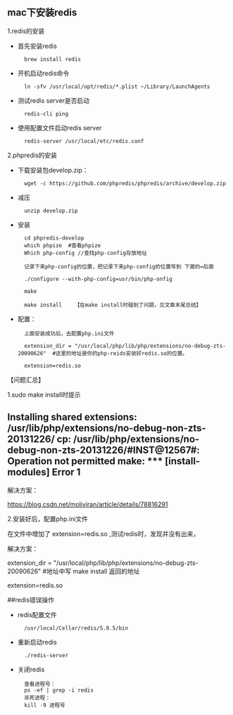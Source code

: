 ## mac下安装redis

1.redis的安装

- 首先安装redis
    
        brew install redis
        
- 开机启动redis命令 

        ln -sfv /usr/local/opt/redis/*.plist ~/Library/LaunchAgents

- 测试redis server是否启动
    
        redis-cli ping
- 使用配置文件启动redis server

        redis-server /usr/local/etc/redis.conf

2.phpredis的安装

- 下载安装包develop.zip：
        
        wget -c https://github.com/phpredis/phpredis/archive/develop.zip

- 减压 
        
        unzip develop.zip
- 安装
        
        cd phpredis-develop
        which phpize  #查看phpize
        Which php-config //查找php-config存放地址
        
        记录下来php-config的位置，把记录下来php-config的位置写到 下面的=后面
        
        ./configure --with-php-config=usr/bin/php-onfig 
        
        make
        
        make install    【在make install时碰到了问题，见文章末尾总结】
        
- 配置：
        
        上面安装成功后，去配置php.ini文件
        
        extension_dir = "/usr/local/php/lib/php/extensions/no-debug-zts-20090626"  #这里的地址是你的php-reids安装好redis.so的位置。
        
        extension=redis.so

【问题汇总】

1.sudo make install时提示

Installing shared extensions:     /usr/lib/php/extensions/no-debug-non-zts-20131226/
cp: /usr/lib/php/extensions/no-debug-non-zts-20131226/#INST@12567#: Operation not permitted
make: *** [install-modules] Error 1
--------------------- 
解决方案：

https://blog.csdn.net/moliyiran/article/details/78816291

 

2.安装好后，配置php.ini文件

在文件中增加了  extension=redis.so   ,测试redis时，发现并没有出来，

解决方案：

extension_dir = "/usr/local/php/lib/php/extensions/no-debug-zts-20090626"  #地址中写 make install 返回的地址

extension=redis.so

##redis错误操作
- redis配置文件
        
        /usr/local/Cellar/redis/5.0.5/bin
        
- 重新启动redis
        
        ./redis-server
- 关闭redis
        
        查看进程号：
        ps -ef | grep -i redis
        杀死进程：
        kill -9 进程号
        
        
        
